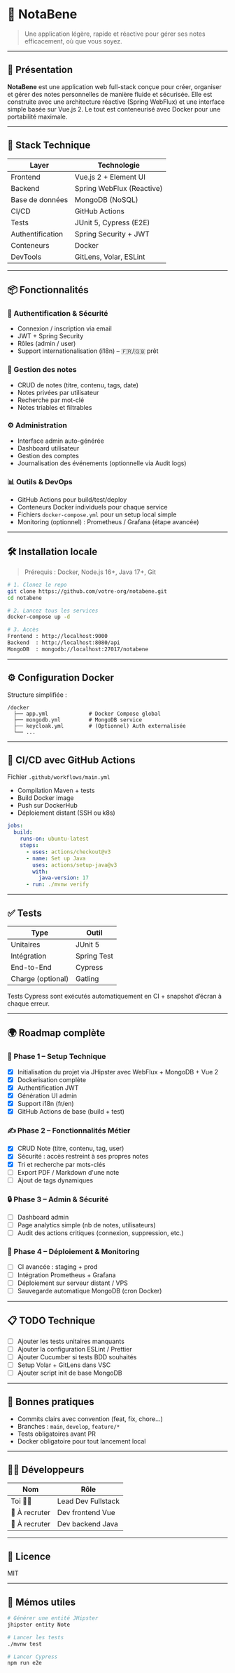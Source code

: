 # 📝 NotaBene

> Une application légère, rapide et réactive pour gérer ses notes efficacement, où que vous soyez.

---

## 🚀 Présentation

**NotaBene** est une application web full-stack conçue pour créer, organiser et gérer des notes personnelles de manière fluide et sécurisée. Elle est construite avec une architecture réactive (Spring WebFlux) et une interface simple basée sur Vue.js 2. Le tout est conteneurisé avec Docker pour une portabilité maximale.

---

## 🧰 Stack Technique

| Layer            | Technologie               |
| ---------------- | ------------------------- |
| Frontend         | Vue.js 2 + Element UI     |
| Backend          | Spring WebFlux (Reactive) |
| Base de données  | MongoDB (NoSQL)           |
| CI/CD            | GitHub Actions            |
| Tests            | JUnit 5, Cypress (E2E)    |
| Authentification | Spring Security + JWT     |
| Conteneurs       | Docker                    |
| DevTools         | GitLens, Volar, ESLint    |

---

## 📦 Fonctionnalités

### 🔐 Authentification & Sécurité

- Connexion / inscription via email
- JWT + Spring Security
- Rôles (admin / user)
- Support internationalisation (i18n) – 🇫🇷/🇬🇧 prêt

### 📝 Gestion des notes

- CRUD de notes (titre, contenu, tags, date)
- Notes privées par utilisateur
- Recherche par mot-clé
- Notes triables et filtrables

### ⚙️ Administration

- Interface admin auto-générée
- Dashboard utilisateur
- Gestion des comptes
- Journalisation des événements (optionnelle via Audit logs)

### 📊 Outils & DevOps

- GitHub Actions pour build/test/deploy
- Conteneurs Docker individuels pour chaque service
- Fichiers `docker-compose.yml` pour un setup local simple
- Monitoring (optionnel) : Prometheus / Grafana (étape avancée)

---

## 🛠️ Installation locale

> Prérequis : Docker, Node.js 16+, Java 17+, Git

```bash
# 1. Clonez le repo
git clone https://github.com/votre-org/notabene.git
cd notabene

# 2. Lancez tous les services
docker-compose up -d

# 3. Accès
Frontend : http://localhost:9000
Backend  : http://localhost:8080/api
MongoDB  : mongodb://localhost:27017/notabene
```

---

## ⚙️ Configuration Docker

Structure simplifiée :

```
/docker
  ├── app.yml             # Docker Compose global
  ├── mongodb.yml         # MongoDB service
  ├── keycloak.yml        # (Optionnel) Auth externalisée
  └── ...
```

---

## 🔁 CI/CD avec GitHub Actions

Fichier `.github/workflows/main.yml`

- Compilation Maven + tests
- Build Docker image
- Push sur DockerHub
- Déploiement distant (SSH ou k8s)

```yaml
jobs:
  build:
    runs-on: ubuntu-latest
    steps:
      - uses: actions/checkout@v3
      - name: Set up Java
        uses: actions/setup-java@v3
        with:
          java-version: 17
      - run: ./mvnw verify
```

---

## ✅ Tests

| Type              | Outil       |
| ----------------- | ----------- |
| Unitaires         | JUnit 5     |
| Intégration       | Spring Test |
| End-to-End        | Cypress     |
| Charge (optional) | Gatling     |

Tests Cypress sont exécutés automatiquement en CI + snapshot d’écran à chaque erreur.

---

## 🌍 Roadmap complète

### 🧱 Phase 1 – Setup Technique

- [x] Initialisation du projet via JHipster avec WebFlux + MongoDB + Vue 2
- [x] Dockerisation complète
- [x] Authentification JWT
- [x] Génération UI admin
- [x] Support i18n (fr/en)
- [x] GitHub Actions de base (build + test)

### ✍️ Phase 2 – Fonctionnalités Métier

- [x] CRUD Note (titre, contenu, tag, user)
- [x] Sécurité : accès restreint à ses propres notes
- [x] Tri et recherche par mots-clés
- [ ] Export PDF / Markdown d'une note
- [ ] Ajout de tags dynamiques

### 🔒 Phase 3 – Admin & Sécurité

- [ ] Dashboard admin
- [ ] Page analytics simple (nb de notes, utilisateurs)
- [ ] Audit des actions critiques (connexion, suppression, etc.)

### 🚀 Phase 4 – Déploiement & Monitoring

- [ ] CI avancée : staging + prod
- [ ] Intégration Prometheus + Grafana
- [ ] Déploiement sur serveur distant / VPS
- [ ] Sauvegarde automatique MongoDB (cron Docker)

---

## 📋 TODO Technique

- [ ] Ajouter les tests unitaires manquants
- [ ] Ajouter la configuration ESLint / Prettier
- [ ] Ajouter Cucumber si tests BDD souhaités
- [ ] Setup Volar + GitLens dans VSC
- [ ] Ajouter script init de base MongoDB

---

## 🤝 Bonnes pratiques

- Commits clairs avec convention (feat, fix, chore...)
- Branches : `main`, `develop`, `feature/*`
- Tests obligatoires avant PR
- Docker obligatoire pour tout lancement local

---

## 👨‍💻 Développeurs

| Nom           | Rôle               |
| ------------- | ------------------ |
| Toi 🧑‍💻        | Lead Dev Fullstack |
| 🚀 À recruter | Dev frontend Vue   |
| 🚀 À recruter | Dev backend Java   |

---

## 📄 Licence

MIT

---

## 🧠 Mémos utiles

```bash
# Générer une entité JHipster
jhipster entity Note

# Lancer les tests
./mvnw test

# Lancer Cypress
npm run e2e
```

